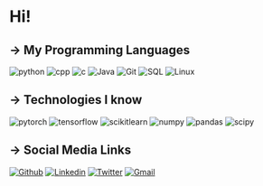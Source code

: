 # Hi!
## → My Programming Languages
![python](https://img.shields.io/badge/Python-profficient-blue)
![cpp](https://img.shields.io/badge/C%2B%2B-profficient-blue)
![c](https://img.shields.io/badge/C-profficient-blue)
![Java](https://img.shields.io/badge/Java-competent-orange)
![Git](https://img.shields.io/badge/Git-profficient-red)
![SQL](https://img.shields.io/badge/SQL-competent-blue)
![Linux](https://img.shields.io/badge/Linux-beginner-yellow)
## → Technologies I know
![pytorch](https://img.shields.io/badge/Pytorch-profficient-orange)
![tensorflow](https://img.shields.io/badge/TensorFlow-beginner-orange)
![scikitlearn](https://img.shields.io/badge/scikit--learn-profficient-blue)
![numpy](https://img.shields.io/badge/NumPy-profficient-blue)
![pandas](https://img.shields.io/badge/Pandas-profficient-lightgrey)
![scipy](https://img.shields.io/badge/SciPy-profficient-blue)
## → Social Media Links
[![Github](https://img.shields.io/badge/GitHub-100000?style=for-the-badge&logo=github&logoColor=white)](https://github.com/HenrySilvaCS)
[![Linkedin](https://img.shields.io/badge/LinkedIn-0077B5?style=for-the-badge&logo=linkedin&logoColor=white)](https://www.linkedin.com/in/henrysilvacs/?locale=en_US)
[![Twitter](https://img.shields.io/badge/Twitter-1DA1F2?style=for-the-badge&logo=twitter&logoColor=white)](https://twitter.com/eomidia)
[![Gmail](https://img.shields.io/badge/Gmail-D14836?style=for-the-badge&logo=gmail&logoColor=white)](mailto:henriquesas2010@gmail.com)
